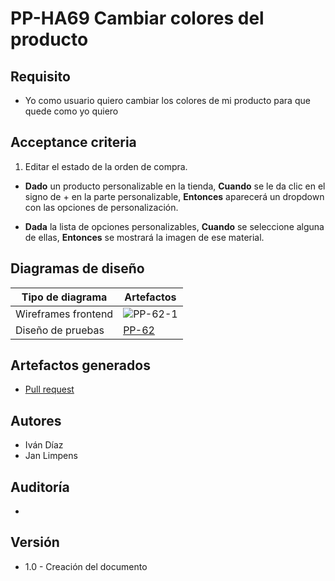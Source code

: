 # PP-HA69 Cambiar colores del producto

## Requisito

- Yo como usuario quiero cambiar los colores de mi producto para que quede como yo quiero

## Acceptance criteria

1. Editar el estado de la orden de compra.

- **Dado** un producto personalizable en la tienda,
**Cuando** se le da clic en el signo de + en la parte personalizable,
**Entonces**  aparecerá un dropdown con las opciones de personalización.

- **Dada** la lista de opciones personalizables,
**Cuando** se seleccione alguna de ellas,
**Entonces**  se mostrará la imagen de ese material.


## Diagramas de diseño

| Tipo de diagrama      | Artefactos                                                                                                            |
| --------------------- | --------------------------------------------------------------------------------------------------------------------- |
| Wireframes frontend   | ![PP-62-1](https://www.figma.com/file/MiuSV67DUVkzMeMKJeAhP0/Backoffice?node-id=27%3A4) |
| Diseño de pruebas     | [PP-62](https://taro-depto-ti.atlassian.net/wiki/spaces/FC/pages/21299244/FRAPPE+-+69+Yo+como+usuario+quiero+cambiar+los+colores+de+mi+producto+para+que+quede+como+yo+quiero) |

## Artefactos generados

- <a href="">Pull request</a>

## Autores

- Iván Díaz
- Jan Limpens

## Auditoría

-

## Versión

- 1.0 - Creación del documento
